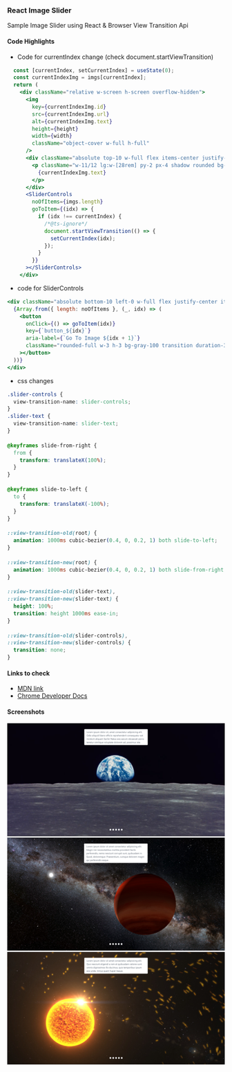 ### React Image Slider

Sample Image Slider using React & Browser View Transition Api

#### Code Highlights

- Code for currentIndex change (check document.startViewTransition)

```jsx
  const [currentIndex, setCurrentIndex] = useState(0);
  const currentIndexImg = imgs[currentIndex];
  return (
    <div className="relative w-screen h-screen overflow-hidden">
      <img
        key={currentIndexImg.id}
        src={currentIndexImg.url}
        alt={currentIndexImg.text}
        height={height}
        width={width}
        className="object-cover w-full h-full"
      />
      <div className="absolute top-10 w-full flex items-center justify-center slider-text">
        <p className="w-11/12 lg:w-[28rem] py-2 px-4 shadow rounded bg-white text-gray-600">
          {currentIndexImg.text}
        </p>
      </div>
      <SliderControls
        noOfItems={imgs.length}
        goToItem={(idx) => {
          if (idx !== currentIndex) {
            /*@ts-ignore*/
            document.startViewTransition(() => {
              setCurrentIndex(idx);
            });
          }
        }}
      ></SliderControls>
    </div>
```

- code for SliderControls

```jsx
<div className="absolute bottom-10 left-0 w-full flex justify-center items-center gap-2 flex-wrap slider-controls">
  {Array.from({ length: noOfItems }, (_, idx) => (
    <button
      onClick={() => goToItem(idx)}
      key={`button_${idx}`}
      aria-label={`Go To Image ${idx + 1}`}
      className="rounded-full w-3 h-3 bg-gray-100 transition duration-300 focus:ring-1 focus:ring-gray-100 focus:ring-offset-2 focus:ring-offset-gray-600"
    ></button>
  ))}
</div>
```

- css changes

```css
.slider-controls {
  view-transition-name: slider-controls;
}
.slider-text {
  view-transition-name: slider-text;
}

@keyframes slide-from-right {
  from {
    transform: translateX(100%);
  }
}

@keyframes slide-to-left {
  to {
    transform: translateX(-100%);
  }
}

::view-transition-old(root) {
  animation: 1000ms cubic-bezier(0.4, 0, 0.2, 1) both slide-to-left;
}

::view-transition-new(root) {
  animation: 1000ms cubic-bezier(0.4, 0, 0.2, 1) both slide-from-right;
}

::view-transition-old(slider-text),
::view-transition-new(slider-text) {
  height: 100%;
  transition: height 1000ms ease-in;
}

::view-transition-old(slider-controls),
::view-transition-new(slider-controls) {
  transition: none;
}
```

#### Links to check

- [MDN link](https://developer.mozilla.org/en-US/docs/Web/API/View_Transitions_API)
- [Chrome Developer Docs](https://developer.chrome.com/docs/web-platform/view-transitions/)

#### Screenshots

![Screenshot1](https://github.com/gouthamrangarajan/reactjs/blob/main/img-slider-view-transition/Screenshot1.png)
![Screenshot2](https://github.com/gouthamrangarajan/reactjs/blob/main/img-slider-view-transition/Screenshot2.png)
![Screenshot3](https://github.com/gouthamrangarajan/reactjs/blob/main/img-slider-view-transition/Screenshot3.png)
